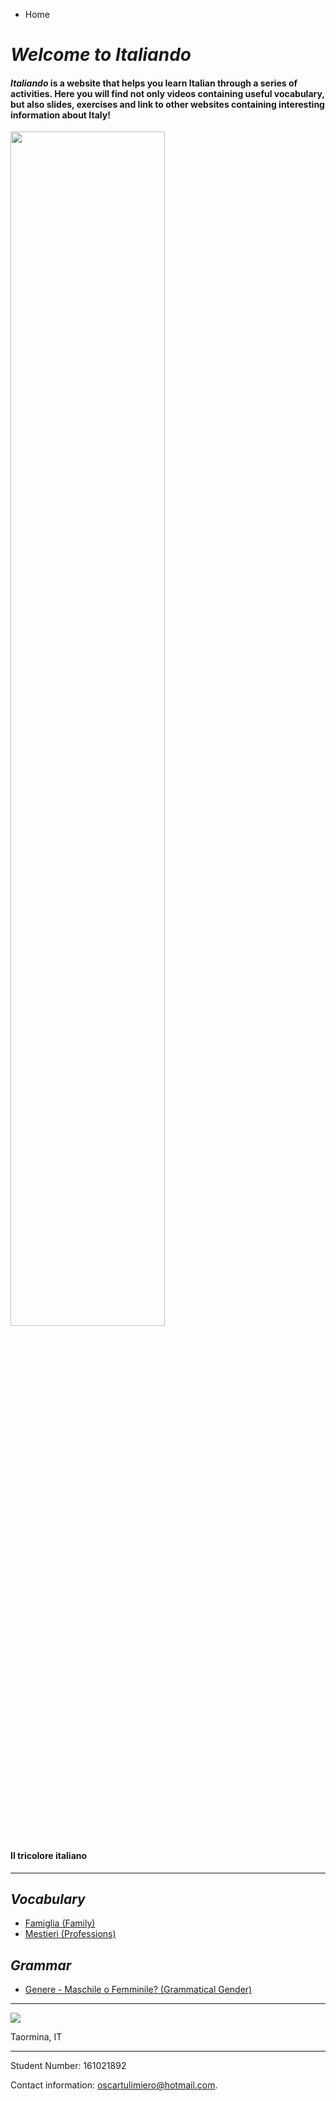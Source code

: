 <ul class="breadcrumb">
  <li>Home</li>
  </ul>
   

<h1><i><strong>Welcome to Italiando</strong></i></h1>

<p>
  <h4><i>Italiando</i> is a website that helps you learn Italian through a series of activities. 
   Here you will find not only videos containing useful vocabulary, but also slides, exercises and link to other websites containing interesting information about Italy!</h4>
 </p>
 
  <img src="https://c1.staticflickr.com/1/219/482815089_0860b38e34_b.jpg" width="70%">
  <h4>Il tricolore italiano</h4>

<hr>
<h2><i>Vocabulary</i></h2>

<ul>
<li><a href="https://oscartuli.github.io/Italiando/Famiglia.html">Famiglia (Family)</a></li>
<li><a href="https://oscartuli.github.io/Italiando/Mestieri.html">Mestieri (Professions)</a></li> </ul>

<h2><i>Grammar</i></h2>

<ul>
<li><a href="https://oscartuli.github.io/Italiando/Gender.html">Genere - Maschile o Femminile? (Grammatical Gender)</a></li></ul>

<hr>

<img src="http://www.publicdomainpictures.net/pictures/230000/nahled/taormina-italy-14980063948Ii.jpg">
<p>Taormina, IT</p>

<hr>


<footer>
  <p>Student Number: 161021892</p>
  <p>Contact information: <a href="mailto:oscartulimiero@hotmail.com">oscartulimiero@hotmail.com</a>.</p>
</footer>
